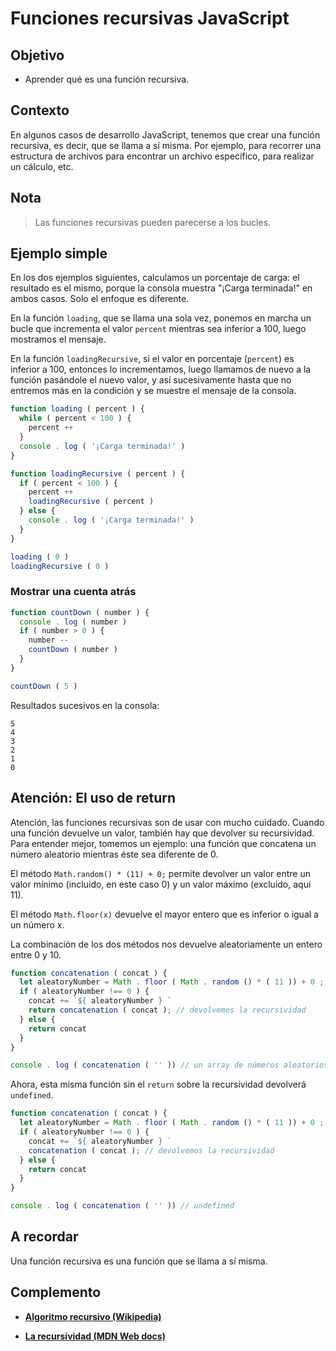 # Funciones recursivas JavaScript

## Objetivo

- Aprender qué es una función recursiva.

## Contexto

En algunos casos de desarrollo JavaScript, tenemos que crear una función recursiva, es decir, que se llama a sí misma. Por ejemplo, para recorrer una estructura de archivos para encontrar un archivo específico, para realizar un cálculo, etc.

## Nota

>Las funciones recursivas pueden parecerse a los bucles.

## Ejemplo simple

En los dos ejemplos siguientes, calculamos un porcentaje de carga: el resultado es el mismo, porque la consola muestra "¡Carga terminada!" en ambos casos. Solo el enfoque es diferente.

En la función `loading`, que se llama una sola vez, ponemos en marcha un bucle que incrementa el valor `percent` mientras sea inferior a 100, luego mostramos el mensaje.

En la función `loadingRecursive`, si el valor en porcentaje (`percent`) es inferior a 100, entonces lo incrementamos, luego llamamos de nuevo a la función pasándole el nuevo valor, y así sucesivamente hasta que no entremos más en la condición y se muestre el mensaje de la consola.

```javascript
function loading ( percent ) {
  while ( percent < 100 ) {
    percent ++
  }
  console . log ( '¡Carga terminada!' )
}

function loadingRecursive ( percent ) {
  if ( percent < 100 ) {
    percent ++
    loadingRecursive ( percent )
  } else {
    console . log ( '¡Carga terminada!' )
  }
}

loading ( 0 )
loadingRecursive ( 0 )
```

### Mostrar una cuenta atrás

```javascript
function countDown ( number ) {
  console . log ( number )
  if ( number > 0 ) {
    number --
    countDown ( number )
  }
}

countDown ( 5 )
```

Resultados sucesivos en la consola:

```
5
4
3
2
1
0
```

## Atención: El uso de return

Atención, las funciones recursivas son de usar con mucho cuidado. Cuando una función devuelve un valor, también hay que devolver su recursividad. Para entender mejor, tomemos un ejemplo: una función que concatena un número aleatorio mientras éste sea diferente de 0.

El método `Math.random() * (11) + 0;` permite devolver un valor entre un valor mínimo (incluido, en este caso 0) y un valor máximo (excluido, aquí 11).

El método `Math.floor(x)` devuelve el mayor entero que es inferior o igual a un número x.

La combinación de los dos métodos nos devuelve aleatoriamente un entero entre 0 y 10.

```javascript
function concatenation ( concat ) {
  let aleatoryNumber = Math . floor ( Math . random () * ( 11 )) + 0 ;
  if ( aleatoryNumber !== 0 ) {
    concat += `${ aleatoryNumber } `
    return concatenation ( concat ); // devolvemos la recursividad
  } else {
    return concat
  }
}

console . log ( concatenation ( '' )) // un array de números aleatorios.
```

Ahora, esta misma función sin el `return` sobre la recursividad devolverá `undefined`.

```javascript
function concatenation ( concat ) {
  let aleatoryNumber = Math . floor ( Math . random () * ( 11 )) + 0 ;
  if ( aleatoryNumber !== 0 ) {
    concat += `${ aleatoryNumber } `
    concatenation ( concat ); // devolvemos la recursividad
  } else {
    return concat
  }
}

console . log ( concatenation ( '' )) // undefined
```

## A recordar

Una función recursiva es una función que se llama a sí misma.

## Complemento

- **[Algoritmo recursivo (Wikipedia)](https://fr.wikipedia.org/wiki/Algorithme_r%C3%A9cursif)** 

- **[La recursividad (MDN Web docs)](https://developer.mozilla.org/fr/docs/Web/JavaScript/Guide/Functions#La_r%C3%A9cursivit%C3%A9)**